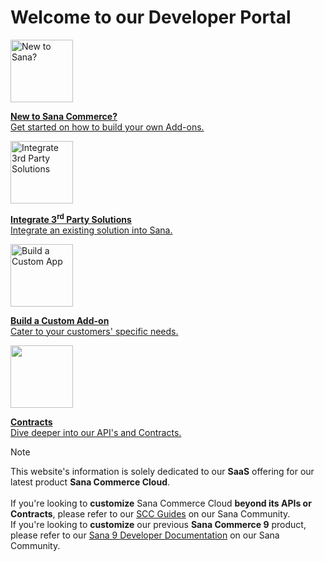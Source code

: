 # Welcome to our Developer Portal

<div class="articleContainer">
    <section class="keyvisual-cta with-icon in-article with-borders">
        <div class="grid-container">
            <div class="grid-x grid-margin-x">
                <div class="medium-8 large-6 cell text-column box-item">
                    <a href="/getting-started/introduction/adk.html" target="">
                        <img src="/img/icons/shuttle.png" alt="New to Sana?" height="100px" width="100px">
                        <p><strong>New to Sana Commerce?</strong><br/>Get started on how to build your own Add-ons.</p>
                    </a>
                </div>
                <div class="medium-8 large-6 cell text-column box-item">
                    <a href="/integrate/index.html" target="">
                        <img src="/img/icons/add-ons.png" alt="Integrate 3rd Party Solutions" height="100px" width="100px">
                        <p><strong>Integrate 3<sup>rd</sup> Party Solutions</strong><br/>Integrate an existing solution into Sana.</p>
                    </a>
                </div>
                <div class="medium-8 large-6 cell text-column box-item">
                    <a href="/customize/index.html" target="">
                        <img src="/img/icons/customize.png" alt="Build a Custom App" height="100px" width="100px">
                        <p><strong>Build a Custom Add-on</strong><br/>Cater to your customers' specific needs.</p>
                    </a>
                </div>
                <div class="medium-8 large-6 cell text-column box-item">
                    <a href="/contracts/extensions/index.html" target="">
                        <img src="/img/icons/reference-docs.png" alt="" height="100px" width="100px">
                        <p><strong>Contracts</strong><br/>Dive deeper into our API's and Contracts.</p>
                    </a>
                </div>
            </div>
        </div>
    </section>
</div>

> [!NOTE]
> This website's information is solely dedicated to our **SaaS** offering for our latest product **Sana Commerce Cloud**.
> <br/><br/>If you're looking to **customize** Sana Commerce Cloud **beyond its APIs or Contracts**, please refer to our [SCC Guides](https://community.sana-commerce.com/docs/SCC_Guides/index.html) on our Sana Community.
> <br/>If you're looking to **customize** our previous **Sana Commerce 9** product, please refer to our [Sana 9 Developer Documentation](https://community.sana-commerce.com/docs/) on our Sana Community.